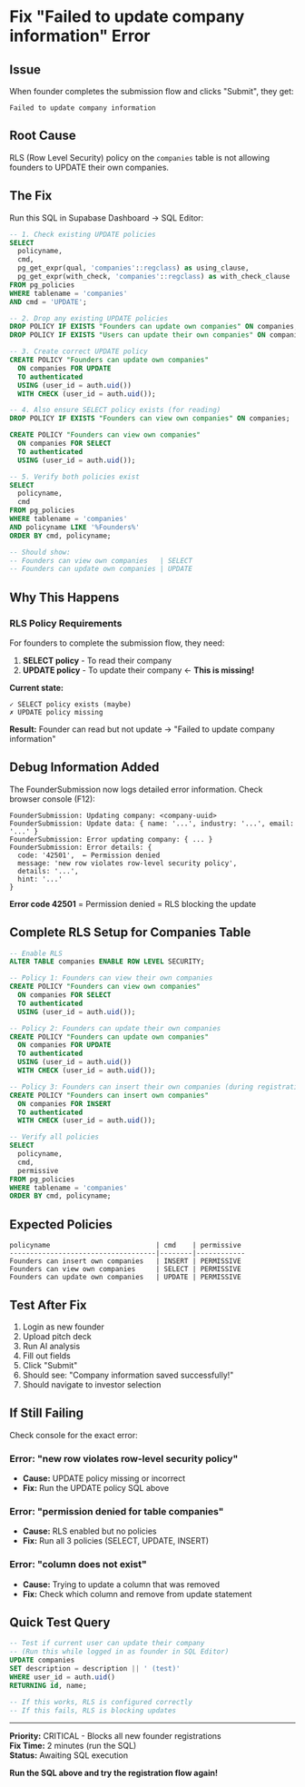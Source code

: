 # Fix "Failed to update company information" Error

## Issue

When founder completes the submission flow and clicks "Submit", they get:
```
Failed to update company information
```

## Root Cause

RLS (Row Level Security) policy on the `companies` table is not allowing founders to UPDATE their own companies.

## The Fix

Run this SQL in Supabase Dashboard → SQL Editor:

```sql
-- 1. Check existing UPDATE policies
SELECT 
  policyname,
  cmd,
  pg_get_expr(qual, 'companies'::regclass) as using_clause,
  pg_get_expr(with_check, 'companies'::regclass) as with_check_clause
FROM pg_policies 
WHERE tablename = 'companies'
AND cmd = 'UPDATE';

-- 2. Drop any existing UPDATE policies
DROP POLICY IF EXISTS "Founders can update own companies" ON companies;
DROP POLICY IF EXISTS "Users can update their own companies" ON companies;

-- 3. Create correct UPDATE policy
CREATE POLICY "Founders can update own companies"
  ON companies FOR UPDATE
  TO authenticated
  USING (user_id = auth.uid())
  WITH CHECK (user_id = auth.uid());

-- 4. Also ensure SELECT policy exists (for reading)
DROP POLICY IF EXISTS "Founders can view own companies" ON companies;

CREATE POLICY "Founders can view own companies"
  ON companies FOR SELECT
  TO authenticated
  USING (user_id = auth.uid());

-- 5. Verify both policies exist
SELECT 
  policyname,
  cmd
FROM pg_policies 
WHERE tablename = 'companies'
AND policyname LIKE '%Founders%'
ORDER BY cmd, policyname;

-- Should show:
-- Founders can view own companies   | SELECT
-- Founders can update own companies | UPDATE
```

## Why This Happens

### RLS Policy Requirements

For founders to complete the submission flow, they need:

1. **SELECT policy** - To read their company
2. **UPDATE policy** - To update their company ← **This is missing!**

**Current state:**
```
✓ SELECT policy exists (maybe)
✗ UPDATE policy missing
```

**Result:** Founder can read but not update → "Failed to update company information"

## Debug Information Added

The FounderSubmission now logs detailed error information. Check browser console (F12):

```
FounderSubmission: Updating company: <company-uuid>
FounderSubmission: Update data: { name: '...', industry: '...', email: '...' }
FounderSubmission: Error updating company: { ... }
FounderSubmission: Error details: {
  code: '42501',  ← Permission denied
  message: 'new row violates row-level security policy',
  details: '...',
  hint: '...'
}
```

**Error code 42501** = Permission denied = RLS blocking the update

## Complete RLS Setup for Companies Table

```sql
-- Enable RLS
ALTER TABLE companies ENABLE ROW LEVEL SECURITY;

-- Policy 1: Founders can view their own companies
CREATE POLICY "Founders can view own companies"
  ON companies FOR SELECT
  TO authenticated
  USING (user_id = auth.uid());

-- Policy 2: Founders can update their own companies
CREATE POLICY "Founders can update own companies"
  ON companies FOR UPDATE
  TO authenticated
  USING (user_id = auth.uid())
  WITH CHECK (user_id = auth.uid());

-- Policy 3: Founders can insert their own companies (during registration)
CREATE POLICY "Founders can insert own companies"
  ON companies FOR INSERT
  TO authenticated
  WITH CHECK (user_id = auth.uid());

-- Verify all policies
SELECT 
  policyname,
  cmd,
  permissive
FROM pg_policies 
WHERE tablename = 'companies'
ORDER BY cmd, policyname;
```

## Expected Policies

```
policyname                          | cmd    | permissive
------------------------------------|--------|------------
Founders can insert own companies   | INSERT | PERMISSIVE
Founders can view own companies     | SELECT | PERMISSIVE
Founders can update own companies   | UPDATE | PERMISSIVE
```

## Test After Fix

1. Login as new founder
2. Upload pitch deck
3. Run AI analysis
4. Fill out fields
5. Click "Submit"
6. Should see: "Company information saved successfully!"
7. Should navigate to investor selection

## If Still Failing

Check console for the exact error:

### Error: "new row violates row-level security policy"
- **Cause:** UPDATE policy missing or incorrect
- **Fix:** Run the UPDATE policy SQL above

### Error: "permission denied for table companies"
- **Cause:** RLS enabled but no policies
- **Fix:** Run all 3 policies (SELECT, UPDATE, INSERT)

### Error: "column does not exist"
- **Cause:** Trying to update a column that was removed
- **Fix:** Check which column and remove from update statement

## Quick Test Query

```sql
-- Test if current user can update their company
-- (Run this while logged in as founder in SQL Editor)
UPDATE companies 
SET description = description || ' (test)'
WHERE user_id = auth.uid()
RETURNING id, name;

-- If this works, RLS is configured correctly
-- If this fails, RLS is blocking updates
```

---

**Priority:** CRITICAL - Blocks all new founder registrations  
**Fix Time:** 2 minutes (run the SQL)  
**Status:** Awaiting SQL execution

**Run the SQL above and try the registration flow again!**







